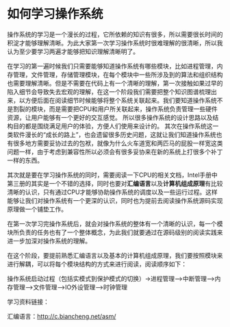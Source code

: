 # 如何学习操作系统

操作系统的学习是一个漫长的过程，它所依赖的知识有很多，所以需要很长时间的积淀才能够理解清晰。为此大家第一次学习操作系统时很难理解的很清晰，所以我认为至少要学习两遍才能够把知识理解清晰明了。

在学习的第一遍时候我们只需要能够知道操作系统有哪些模块，比如进程管理，内存管理，文件管理，存储管理模块，在每个模块中一些所涉及到的算法和组织结构也需要理解清晰。但是不需要在代码上有一个清晰的理解，第一次接触如果过早的陷入细节会导致失去宏观的理解，在这一个阶段我们需要把整个知识图谱梳理出来，以方便后面在阅读细节时候能够将整个系统关联起来。我们要知道操作系统不是割裂的模块，而是需要把CPU和用户所关联起来，操作系统负责管理一些硬件资源，让用户能够有一个更好的交互感觉。 所以很多操作系统的设计思路以及结构目的都是围绕满足用户的体验，方便人们使用来设计的。 其次在操作系统这一类软件漫长的“成长的路上”，也会遗留很多历史问题，这就让我们知道操作系统也有很多地方需要妥协过去的包袱，就像为什么火车道宽和两匹马的屁股一样宽这类问题一样，由于考虑到兼容性所以必须会有很多妥协来在新的系统上打很多个补丁一样的东西。

其次就是要在学习操作系统的同时，需要阅读一下CPU的相关文档，Intel手册中第三册的其实是一个不错的选择，同时也要对**汇编语言**以及**计算机组成原理**有比较清晰的认识，只有通过CPU才能够协助操作系统的调度以及一些运行过程。这样能够让我们对操作系统有一个更深的认识，同时也为提前去阅读操作系统源码实现原理做一个铺垫工作。

在第一次学习完操作系统后，就会对操作系统的整体有一个清晰的认识，每一个模块所负责的任务也有了一个整体概念，为此我们就要通过在源码级别的阅读实践来进一步加深对操作系统的理解。

在这个阶段，要提前熟悉汇编语言以及基本的计算机组成原理，我们要按照模块来进行解耦，可以将每个模块结构的方式来进行阅读，阅读顺序如下：

操作系统启动过程（包括实模式到保护模式的切换）->进程管理-->中断管理-->内存管理-->文件管理-->IO外设管理-->时钟管理









学习资料链接：

汇编语言：http://c.biancheng.net/asm/